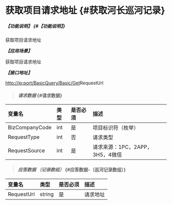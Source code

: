 # 获取项目请求地址 {#获取河长巡河记录}

##### _【功能说明】_ {#【功能说明】}

获取项目请求地址

_**【应用场景】**_

获取项目请求地址

_**【接口地址】**_

[http://ip:port/BasicQuery/](http://ip:port/HMQuery/PatrolRiver/GetPatrolRivers)[Basic](http://ip:port/HMQuery/PatrolRiver/GetPatrolRivers)[/Get](http://ip:port/HMQuery/PatrolRiver/GetPatrolRivers)RequestUrl

> #### _请求数据_ {#请求数据}

| 变量名 | 类型 | 是否必须 | 描述 |
| :--- | :--- | :--- | :--- |
| BizCompanyCode | int | 是 | 项目标识符（枚举） |
| RequestType | int | 否 | 请求类型 |
| RequestSource | int | 是 | 请求来源：1PC，2APP，3H5，4微信 |

> #### _应答数据 （记录数组）_ {#应答数据-（巡河记录数组）}

| 变量名 | 类型 | 是否必须 | 描述 |
| :--- | :--- | :--- | :--- |
| RequestUrl | string | 是 | 请求地址 |



